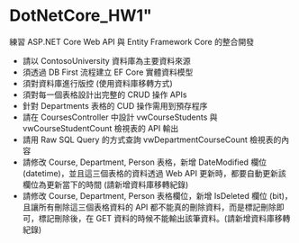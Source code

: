 # DotNetCore_HW1"
練習 ASP․NET Core Web API 與 Entity Framework Core 的整合開發

* 請以 ContosoUniversity 資料庫為主要資料來源
* 須透過 DB First 流程建立 EF Core 實體資料模型
* 須對資料庫進行版控 (使用資料庫移轉方式)
* 須對每一個表格設計出完整的 CRUD 操作 APIs
* 針對 Departments 表格的 CUD 操作需用到預存程序
* 請在 CoursesController 中設計 vwCourseStudents 與 vwCourseStudentCount 檢視表的 API 輸出
* 請用 Raw SQL Query 的方式查詢 vwDepartmentCourseCount 檢視表的內容
* 請修改 Course, Department, Person 表格，新增 DateModified 欄位(datetime)，並且這三個表格的資料透過 Web API 更新時，都要自動更新該欄位為更新當下的時間 (請新增資料庫移轉紀錄)
* 請修改 Course, Department, Person 表格欄位，新增 IsDeleted 欄位 (bit)，且讓所有刪除這三個表格資料的 API 都不能真的刪除資料，而是標記刪除即可，標記刪除後，在 GET 資料的時候不能輸出該筆資料。(請新增資料庫移轉紀錄)
